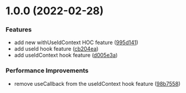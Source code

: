 # 1.0.0 (2022-02-28)


### Features

* add new withUseIdContext HOC feature ([995d141](https://github.com/brayanarrieta/react-use-id/commit/995d14158b849ec7c277ccffb7a17a59fd257a3d))
* add useId hook feature ([cb204ea](https://github.com/brayanarrieta/react-use-id/commit/cb204ead915214911e36b495e2da64a2ca9a60a5))
* add useIdContext hook feature ([d005e3a](https://github.com/brayanarrieta/react-use-id/commit/d005e3a1c6fb858b73c597e6019b78b1fda69963))


### Performance Improvements

* remove useCallback from the useIdContext hook feature ([98b7558](https://github.com/brayanarrieta/react-use-id/commit/98b7558252218b1e591ae934d9043c2540b64f15))
